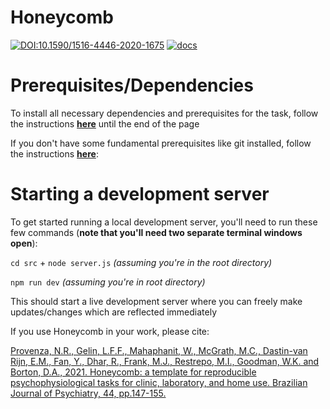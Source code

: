 # Honeycomb

[![DOI:10.1590/1516-4446-2020-1675](https://img.shields.io/badge/DOI-10.1590%2F1516--4446--2020--1675-orange)](https://doi.org/10.1590/1516-4446-2020-1675) [![docs](https://img.shields.io/badge/docs-stable-blue)](https://brown-ccv.github.io/honeycomb-docs/)

# Prerequisites/Dependencies

To install all necessary dependencies and prerequisites for the task, follow the instructions [**here**](https://brown-ccv.github.io/honeycomb-docs/docs/quick_start#installing-prerequisites) until the end of the page

If you don't have some fundamental prerequisites like git installed, follow the instructions [**here**](https://brown-ccv.github.io/honeycomb-docs/docs/prerequisites):

# Starting a development server

To get started running a local development server, you'll need to run these few commands (**note that you'll need two separate terminal windows open**):

`cd src` + `node server.js` _(assuming you're in the root directory)_

`npm run dev` _(assuming you're in root directory)_

This should start a live development server where you can freely make updates/changes which are reflected immediately

If you use Honeycomb in your work, please cite:

[Provenza, N.R., Gelin, L.F.F., Mahaphanit, W., McGrath, M.C., Dastin-van Rijn, E.M., Fan, Y., Dhar, R., Frank, M.J., Restrepo, M.I., Goodman, W.K. and Borton, D.A., 2021. Honeycomb: a template for reproducible psychophysiological tasks for clinic, laboratory, and home use. Brazilian Journal of Psychiatry, 44, pp.147-155.](https://doi.org/10.1590/1516-4446-2020-1675)

